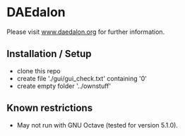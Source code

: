 # DAEdalon

Please visit www.daedalon.org for further information.

## Installation / Setup
  - clone this repo
  - create file './gui/gui_check.txt' containing '0'
  - create empty folder '../ownstuff'

## Known restrictions
  - May not run with GNU Octave (tested for version 5.1.0).
